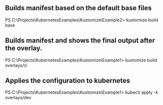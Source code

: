 

## Builds manifest based on the default base files
PS C:\Projects\KubernetesExamples\Kustomize\Example2> kustomize build base

## Builds manifest and shows the final output after the overlay.
PS C:\Projects\KubernetesExamples\Kustomize\Example1> kustomize build overlays/ci

## Applies the configuration to kubernetes
PS C:\Projects\KubernetesExamples\Kustomize\Example1> kubectl apply -k  overlays/dev       